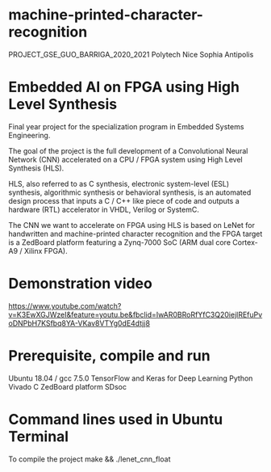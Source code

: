 # machine-printed-character-recognition
PROJECT_GSE_GUO_BARRIGA_2020_2021
Polytech Nice Sophia Antipolis

# Embedded AI on FPGA using High Level Synthesis

Final year project for the specialization program in Embedded Systems Engineering.

The goal of the project is the full development of a Convolutional Neural Network (CNN) accelerated on a CPU / FPGA system using High Level Synthesis (HLS).

HLS, also referred to as C synthesis, electronic system-level (ESL) synthesis, algorithmic synthesis or behavioral synthesis, is an automated design process that inputs a C / C++ like piece of code and outputs a hardware (RTL) accelerator in VHDL, Verilog or SystemC.

The CNN we want to accelerate on FPGA using HLS is based on LeNet for handwritten and machine-printed character recognition and the FPGA target is a ZedBoard platform featuring a Zynq-7000 SoC (ARM dual core Cortex-A9 / Xilinx FPGA).

# Demonstration video

https://www.youtube.com/watch?v=K3EwXGJWzeI&feature=youtu.be&fbclid=IwAR0BRoRfYfC3Q20iejlREfuPvoDNPbH7KSfbq8YA-VKav8VTYg0dE4dtjj8

# Prerequisite, compile and run

Ubuntu 18.04 / gcc 7.5.0
TensorFlow and Keras for Deep Learning
Python
Vivado
C
ZedBoard platform
SDsoc

# Command lines used in Ubuntu Terminal

To compile the project
  make && ./lenet_cnn_float
